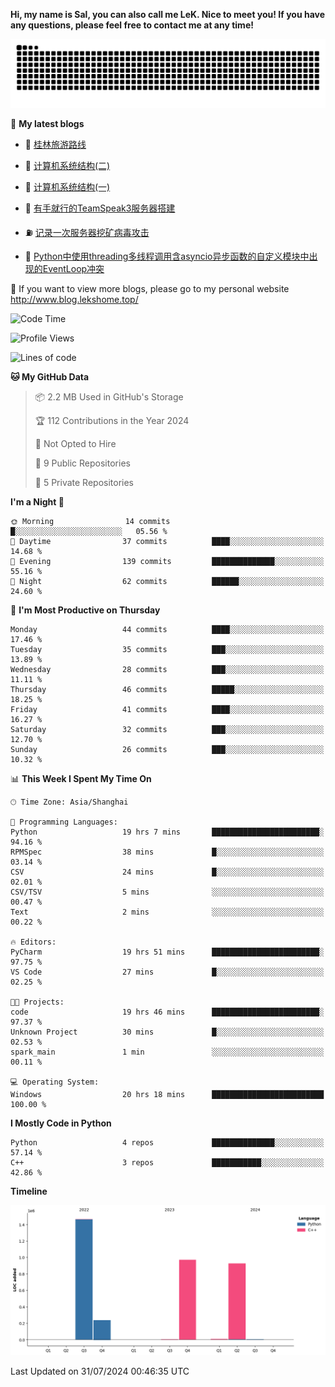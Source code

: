 **Hi, my name is Sal, you can also call me LeK. Nice to meet you! If you have any questions, please feel free to contact me at any time!**

![snake](https://raw.githubusercontent.com/LeKZzzz/LeKZzzz/output/github-contribution-grid-snake.svg)


👀 **My latest blogs**
<!-- BLOG-POST-LIST:START -->
- 🫣 [桂林旅游路线](http://www.blog.lekshome.top/2024/04/28/gui-lin-lu-you-lu-xian/) 

- 🧐 [计算机系统结构&lpar;二&rpar;](http://www.blog.lekshome.top/2024/04/21/ji-suan-ji-xi-tong-jie-gou-er/) 

- 🤖 [计算机系统结构&lpar;一&rpar;](http://www.blog.lekshome.top/2024/04/07/ji-suan-ji-xi-tong-jie-gou-yi/) 

- 📝 [有手就行的TeamSpeak3服务器搭建](http://www.blog.lekshome.top/2024/03/08/teamspeak3-fu-wu-qi-da-jian/) 

- ⛽️ [记录一次服务器挖矿病毒攻击](http://www.blog.lekshome.top/2024/03/08/ji-lu-yi-ci-fu-wu-qi-wa-kuang-bing-du-gong-ji/) 

- 🦣 [Python中使用threading多线程调用含asyncio异步函数的自定义模块中出现的EventLoop冲突](http://www.blog.lekshome.top/2024/03/07/python-zhong-shi-yong-threading-duo-xian-cheng-diao-yong-han-asyncio-yi-bu-han-shu-de-zi-ding-yi-mo-kuai-zhong-chu-xian-de-eventloop-chong-tu/) 
<!-- BLOG-POST-LIST:END -->

🥰 If you want to view more blogs, please go to my personal website http://www.blog.lekshome.top/


<!--START_SECTION:waka-->
![Code Time](http://img.shields.io/badge/Code%20Time-329%20hrs%2010%20mins-blue)

![Profile Views](http://img.shields.io/badge/Profile%20Views-0-blue)

![Lines of code](https://img.shields.io/badge/From%20Hello%20World%20I%27ve%20Written-3.6%20million%20lines%20of%20code-blue)

**🐱 My GitHub Data** 

> 📦 2.2 MB Used in GitHub's Storage 
 > 
> 🏆 112 Contributions in the Year 2024
 > 
> 🚫 Not Opted to Hire
 > 
> 📜 9 Public Repositories 
 > 
> 🔑 5 Private Repositories 
 > 
**I'm a Night 🦉** 

```text
🌞 Morning                14 commits          █░░░░░░░░░░░░░░░░░░░░░░░░   05.56 % 
🌆 Daytime                37 commits          ████░░░░░░░░░░░░░░░░░░░░░   14.68 % 
🌃 Evening                139 commits         ██████████████░░░░░░░░░░░   55.16 % 
🌙 Night                  62 commits          ██████░░░░░░░░░░░░░░░░░░░   24.60 % 
```
📅 **I'm Most Productive on Thursday** 

```text
Monday                   44 commits          ████░░░░░░░░░░░░░░░░░░░░░   17.46 % 
Tuesday                  35 commits          ███░░░░░░░░░░░░░░░░░░░░░░   13.89 % 
Wednesday                28 commits          ███░░░░░░░░░░░░░░░░░░░░░░   11.11 % 
Thursday                 46 commits          █████░░░░░░░░░░░░░░░░░░░░   18.25 % 
Friday                   41 commits          ████░░░░░░░░░░░░░░░░░░░░░   16.27 % 
Saturday                 32 commits          ███░░░░░░░░░░░░░░░░░░░░░░   12.70 % 
Sunday                   26 commits          ███░░░░░░░░░░░░░░░░░░░░░░   10.32 % 
```


📊 **This Week I Spent My Time On** 

```text
🕑︎ Time Zone: Asia/Shanghai

💬 Programming Languages: 
Python                   19 hrs 7 mins       ████████████████████████░   94.16 % 
RPMSpec                  38 mins             █░░░░░░░░░░░░░░░░░░░░░░░░   03.14 % 
CSV                      24 mins             █░░░░░░░░░░░░░░░░░░░░░░░░   02.01 % 
CSV/TSV                  5 mins              ░░░░░░░░░░░░░░░░░░░░░░░░░   00.47 % 
Text                     2 mins              ░░░░░░░░░░░░░░░░░░░░░░░░░   00.22 % 

🔥 Editors: 
PyCharm                  19 hrs 51 mins      ████████████████████████░   97.75 % 
VS Code                  27 mins             █░░░░░░░░░░░░░░░░░░░░░░░░   02.25 % 

🐱‍💻 Projects: 
code                     19 hrs 46 mins      ████████████████████████░   97.37 % 
Unknown Project          30 mins             █░░░░░░░░░░░░░░░░░░░░░░░░   02.53 % 
spark_main               1 min               ░░░░░░░░░░░░░░░░░░░░░░░░░   00.11 % 

💻 Operating System: 
Windows                  20 hrs 18 mins      █████████████████████████   100.00 % 
```

**I Mostly Code in Python** 

```text
Python                   4 repos             ██████████████░░░░░░░░░░░   57.14 % 
C++                      3 repos             ███████████░░░░░░░░░░░░░░   42.86 % 
```



**Timeline**

![Lines of Code chart](https://raw.githubusercontent.com/LeKZzzz/LeKZzzz/master/assets/bar_graph.png)


 Last Updated on 31/07/2024 00:46:35 UTC
<!--END_SECTION:waka-->
